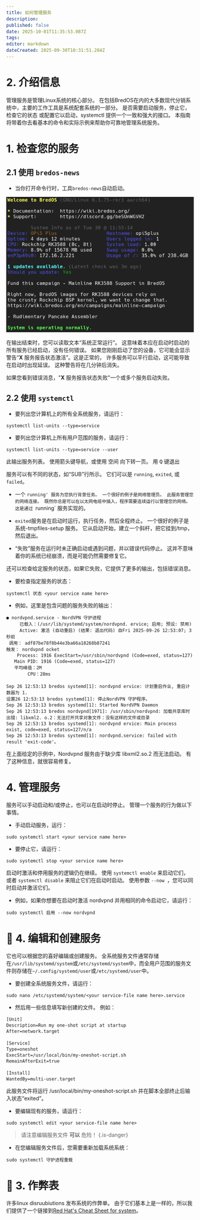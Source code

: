 ```yaml
---
title: 如何管理服务
description:
published: false
date: 2025-10-01T11:35:53.087Z
tags:
editor: markdown
dateCreated: 2025-09-30T10:31:51.284Z
---
```


# 2. 介绍信息

管理服务是管理Linux系统的核心部分。 在包括BredOS在内的大多数现代分销系统中，主要的工作工具是系统配套系统的一部分。 是否需要启动服务，停止它，检查它的状态 或配置它以启动，systemctl 提供一个一致和强大的接口。 本指南将带着你去看基本的命令和实际示例来帮助你可靠地管理系统服务。

# 1. 检查您的服务

## 2.1 使用 `bredos-news`

- 当你打开命令行时，工具`bredos-news`自动启动。

![bredos-news.png](/systemd/bredos-news.png)

在输出结束时，您可以读取文本“系统正常运行”。 这意味着本应在启动时启动的所有服务已经启动，没有任何错误。 如果您刚刚启动了您的设备，它可能会显示警告“**X** 服务报告状态激活”。这是正常的， 许多服务可以平行启动，这可能导致在启动时出现延误。 这种警告将在几分钟后消失。

如果您看到错误消息，"**X** 服务报告状态失败"一个或多个服务启动失败。

## 2.2 使用 `systemctl`

- 要列出您计算机上的所有全系统服务，请运行：

```
systemctl list-units --type=service
```

- 要列出您计算机上所有用户范围的服务，请运行：

```
systemctl list-units --type=service --user
```

此输出服务列表。 使用箭头键导航，或使用 <kbd>空间</kbd> 向下转一页。 用 <kbd>Q</kbd> 键退出

服务可以有不同的状态，如“SUB”行所示。 它们可以是 `running`, `exited`, 或 `failed`。

- 一个 `running' 服务为您执行背景任务。 一个很好的例子是网络管理员。 此服务管理您的网络连接。 既然你总是可以在以太网电缆中插入，程序需要连续运行以管理您的网络。 这是通过 `running\` 服务实现的。

- `exited`服务是在启动时运行，执行任务，然后全程终止。 一个很好的例子是系统-tmpfiles-setup 服务。 它从启动开始，建立一个斜杆，把它挂到/tmp，然后退出。

- “失败”服务在运行时未正确启动或遇到问题，并以错误代码停止。 这并不意味着你的系统已经崩溃，而是可能仍然需要修复它。

还可以检查给定服务的状态，如果它失败，它提供了更多的输出，包括错误消息。

- 要检查指定服务的状态：

```
systemctl 状态 <your service name here>
```

- 例如，这里是包含问题的服务失败的输出：

```
● nordvpnd.service - NordVPN 守护进程
     已载入：(/usr/lib/systemd/system/nordvpnd. ervice; 启用; 预设: 禁用)
     Active: 激活 (自动重启) (结果: 退出代码) 自Fri 2025-09-26 12:53:07; 3秒前
 调用： adf87be78f8b44e3ba66a18268b87241
触发： nordvpnd ocket
    Process: 1916 ExecStart=/usr/sbin/nordvpnd (Code=exed, status=127)
   Main PID: 1916 (Code=exed, status=127)
   平均峰值：2M
        CPU：28ms

Sep 26 12:53:13 bredos systemd[1]: nordvpnd ervice: 计划重启作业, 重启计数器为 1.
设置26 12:53:13 bredos systemd[1]: 停止NordVPN 守护程序。
Sep 26 12:53:13 bredos systemd[1]: Started NordVPN Daemon
Sep 26 12:53:13 bredos nordvpnd[1971]: /usr/sbin/nordvpnd: 加载共享库时出错: libxml2. o.2：无法打开共享对象文件：没有这样的文件或目录
Sep 26 12:53:13 bredos systemd[1]: nordvpnd ervice: Main process exist, code=exed, status=127/n/a
Sep 26 12:53:13 bredos systemd[1]: nordvpnd.service: failed with result 'exit-code'。
```

在上面给定的示例中，Nordvpnd 服务由于缺少库 libxml2.so.2 而无法启动。 有了这种信息，就很容易修复。

# 4. 管理服务

服务可以手动启动和/或停止，也可以在启动时停止。 管理一个服务的行为做以下事情。

- 手动启动服务，运行：

```
sudo systemctl start <your service name here>
```

- 要停止它，请运行：

```
sudo systemctl stop <your service name here>
```

启动时激活和停用服务的逻辑仍在继续。 使用 `systemctl enable` 来启动它们，或者 `systemctl disable` 来阻止它们在启动时启动。 使用参数 `--now `，您可以同时启动并激活它们。

- 例如，如果你想要在启动时激活 nordvpnd 并用相同的命令启动它，请运行：

```
sudo systemctl 启用 --now nordvpnd
```

# 🚀 4. 编辑和创建服务

它也可以根据您的喜好编辑或创建服务。 全系统服务文件通常存储在`/usr/lib/systemd/system`或`/etc/systemd/system`中，而全用户范围的服务文件则存储在`~/.config/systemd/user`或`/etc/systemd/user`中。

- 要创建全系统服务文件，请运行：

```
sudo nano /etc/systemd/system/<your service-file name here>.service
```

- 然后用一些信息填写新创建的文件。 例如：

```
[Unit]
Description=Run my one-shot script at startup
After=network.target

[Service]
Type=oneshot
ExecStart=/usr/local/bin/my-oneshot-script.sh
RemainAfterExit=true

[Install]
WantedBy=multi-user.target
```

此服务文件将运行 /usr/local/bin/my-oneshot-script.sh 并在脚本全部终止后输入状态“exited”。

- 要编辑现有的服务，请运行：

```
sudo systemctl edit <your service-file name here>
```

> 请注意编辑服务文件 **可以** 危险！
> {.is-danger}

- 在您编辑服务文件后，您需要重新加载系统系统：

```
sudo systemctl 守护进程重载
```

# 🔄 3. 作弊表

许多linux disruubiutions 发布系统的作弊单。 由于它们基本上是一样的，所以我们提供了一个链接到[Red Hat's Cheat Sheet for system](https://access.redhat.com/sites/default/files/attachments/12052018_systemd_6.pdf)。

